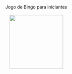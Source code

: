 <div align="center">
  <div color="red">Jogo de Bingo para iniciantes</div>
  <br>
  <img height="170em" src="https://http2.mlstatic.com/D_NQ_NP_982918-MLB49192063104_022022-O.jpg"/>
  
</div>
